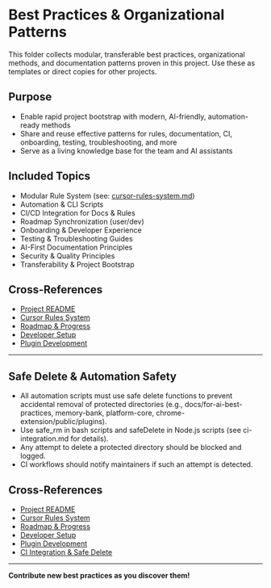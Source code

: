 # Best Practices & Organizational Patterns

This folder collects modular, transferable best practices, organizational methods, and documentation patterns proven in this project. Use these as templates or direct copies for other projects.

## Purpose
- Enable rapid project bootstrap with modern, AI-friendly, automation-ready methods
- Share and reuse effective patterns for rules, documentation, CI, onboarding, testing, troubleshooting, and more
- Serve as a living knowledge base for the team and AI assistants

## Included Topics
- Modular Rule System (see: [cursor-rules-system.md](../cursor-rules-system.md))
- Automation & CLI Scripts
- CI/CD Integration for Docs & Rules
- Roadmap Synchronization (user/dev)
- Onboarding & Developer Experience
- Testing & Troubleshooting Guides
- AI-First Documentation Principles
- Security & Quality Principles
- Transferability & Project Bootstrap

## Cross-References
- [Project README](../../README.md)
- [Cursor Rules System](../cursor-rules-system.md)
- [Roadmap & Progress](../../memory-bank/progress.md)
- [Developer Setup](../../DEVELOPER_SETUP.md)
- [Plugin Development](../../PLUGIN_DEVELOPMENT.md)

---

## Safe Delete & Automation Safety

- All automation scripts must use safe delete functions to prevent accidental removal of protected directories (e.g., docs/for-ai-best-practices, memory-bank, platform-core, chrome-extension/public/plugins).
- Use safe_rm in bash scripts and safeDelete in Node.js scripts (see ci-integration.md for details).
- Any attempt to delete a protected directory should be blocked and logged.
- CI workflows should notify maintainers if such an attempt is detected.

## Cross-References
- [Project README](../../README.md)
- [Cursor Rules System](../cursor-rules-system.md)
- [Roadmap & Progress](../../memory-bank/progress.md)
- [Developer Setup](../../DEVELOPER_SETUP.md)
- [Plugin Development](../../PLUGIN_DEVELOPMENT.md)
- [CI Integration & Safe Delete](./ci-integration.md)

---

**Contribute new best practices as you discover them!** 